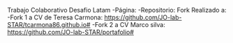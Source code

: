 Trabajo Colaborativo Desafio Latam
-Página:
-Repositorio:
Fork Realizado a:
-Fork 1 a CV de Teresa Carmona: https://github.com/JO-lab-STAR/tcarmona86.github.io#
-Fork 2 a CV Marco silva: https://github.com/JO-lab-STAR/portafolio#
